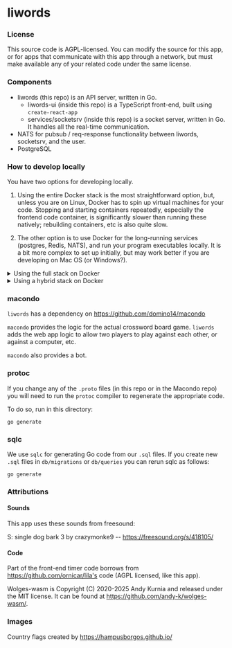 # liwords

### License

This source code is AGPL-licensed. You can modify the source for this app, or for apps that communicate with this app through a network, but must make available any of your related code under the same license.

### Components

- liwords (this repo) is an API server, written in Go.
  - liwords-ui (inside this repo) is a TypeScript front-end, built using `create-react-app`
  - services/socketsrv (inside this repo) is a socket server, written in Go. It handles all the real-time communication.
- NATS for pubsub / req-response functionality between liwords, socketsrv, and the user.
- PostgreSQL

### How to develop locally

You have two options for developing locally.

1. Using the entire Docker stack is the most straightforward option, but, unless you are on Linux, Docker has to spin up virtual machines for your code. Stopping and starting containers repeatedly, especially the frontend code container, is significantly slower than running these natively; rebuilding containers, etc is also quite slow.

2. The other option is to use Docker for the long-running services (postgres, Redis, NATS), and run your program executables locally. It is a bit more complex to set up initially, but may work better if you are developing on Mac OS (or Windows?).

<details>
<summary>Using the full stack on Docker</summary>

#### Using the full stack on Docker:

1. Download Docker for your operating system
2. Clone the `macondo` repository from `https://github.com/domino14/macondo`, and place it at the same level as this repo.
3. `cd` to this directory

4. Run the following command in one of your terminal tabs, to run the backend, frontend, and databases.

`docker compose up`

5. Edit your `hosts` file, typically `/etc/hosts`, by adding this line:

```
127.0.0.1	liwords.localhost
```

(If you are on Windows and you want to use Chrome, you cannot use `.localhost`. Use `liwords.local` in your `C:\Windows\System32\drivers\etc\hosts`.)

6. Access the app at http://liwords.localhost
7. If you wish to add a new front-end package, you need to run `npm i` INSIDE the Docker container. You can do this like: `docker compose exec frontend npm i` when the docker compose is up.
8. You can register a user by going to http://liwords.localhost/ and clicking on `SIGN UP` at the top right.

To have two players play each other you must have one browser window in incognito mode, or use another browser.

9. To register a bot, run the script in `scripts/utilities/register-bot.sh`. You can run it like this:

`./scripts/utilities/register-bot.sh BotUsername`, replacing BotUsername with your desired bot username.

**Tips**

You can do `docker compose up app` and `docker compose up frontend` in two different terminal windows to bring these up separately. This may be desirable, for example, when making backend changes and not wanting to restart the frontend compilation everytime something changes.

</details>

<details>

<summary>Using a hybrid stack on Docker</summary>

**NOTE: These instructions need to be updated and might not work currently.**


1. Download Docker for your operating system
2. Download the latest stable version of Node.js for your operating system and install it
3. Download and install Go from golang.org
4. Copy the `local_skeleton.env` file in this directory to `local.env`, and modify the copy to match your local paths. (See all the variables ending in _PATH).
5. Open up a few tabs or panels in your terminal so you can bring up the services separately. In each tab, you can do `source local.env`, or alternatively you can put this command in your profile to do it automatically.
6. Bring up the `dc-local-services.yml` file with `docker compose -f dc-local-services.yml up` in one tab.
7. You can bring up the other services in your other tabs:
- For the api server, do `go run cmd/liwords-api/*.go`
- For the socket server, do `go run cmd/socketsrv/main.go`
- For the frontend, do `npm start` in the `liwords-ui` directory.
- For the bot, do `go run cmd/bot/*.go` in the `macondo` directory.

8. Go to `http://localhost:3000` to see Woogles.
9. You can register a user by clicking on `SIGN UP` at the top right.

To have two players play each other you must have one browser window in incognito mode, or use another browser.

10. To register a bot, register a user the regular way. Then run this following script, replacing the `$1` with the bot username you just registered.

`docker compose exec db psql -U postgres liwords -c "UPDATE users SET internal_bot='t' WHERE username = '$1';"`

</details>

### macondo

`liwords` has a dependency on https://github.com/domino14/macondo

`macondo` provides the logic for the actual crossword board game. `liwords` adds
the web app logic to allow two players to play against each other, or against
a computer, etc.

`macondo` also provides a bot.

### protoc

If you change any of the `.proto` files (in this repo or in the Macondo repo) you will need to run the `protoc` compiler to regenerate the appropriate code.

To do so, run in this directory:

`go generate`

### sqlc

We use `sqlc` for generating Go code from our `.sql` files. If you create new `.sql` files in `db/migrations` or `db/queries` you can rerun sqlc as follows:

`go generate`

### Attributions

#### Sounds

This app uses these sounds from freesound:

S: single dog bark 3 by crazymonke9 -- https://freesound.org/s/418105/

#### Code

Part of the front-end timer code borrows from https://github.com/ornicar/lila's code (AGPL licensed, like this app).

Wolges-wasm is Copyright (C) 2020-2025 Andy Kurnia and released under the MIT license. It can be found at https://github.com/andy-k/wolges-wasm/.

### Images

Country flags created by https://hampusborgos.github.io/
